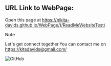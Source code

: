 
## URL Link to WebPage:
Open this page at <https://nikita-davids.github.io/WebPage/)/ReadMeWebsiteTest/>
 


> [!NOTE]
> Let's get connect together.You can contact me on <https://kitadavids@gmail.com/>

![GitHub](https://github.com/Nikita-Davids/WebPage/assets/101563505/645c7ce4-d1e7-467c-a9ff-c19775868db1)








